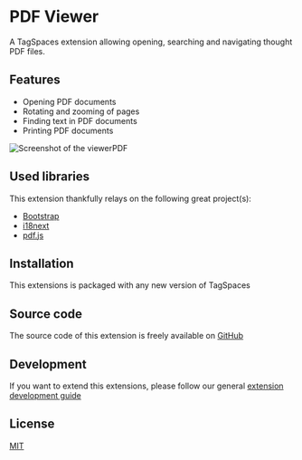 # PDF Viewer

A TagSpaces extension allowing opening, searching and navigating thought PDF files.

## Features

- Opening PDF documents
- Rotating and zooming of pages
- Finding text in PDF documents
- Printing PDF documents

![Screenshot of the viewerPDF](/media/extensions/viewer-pdf-lead.png)

## Used libraries

This extension thankfully relays on the following great project(s):

- [Bootstrap](https://getbootstrap.com/)
- [i18next](https://www.i18next.com/)
- [pdf.js](https://mozilla.github.io/pdf.js/)

## Installation

This extensions is packaged with any new version of TagSpaces

## Source code

The source code of this extension is freely available on [GitHub](https://github.com/tagspaces/tagspaces-extensions/tree/main/pdf-viewer)

## Development

If you want to extend this extensions, please follow our general [extension development guide](/dev/extension-development-guide)

## License

[MIT](https://github.com/tagspaces/tagspaces-extensions/blob/main/pdf-viewer/LICENSE.txt)

